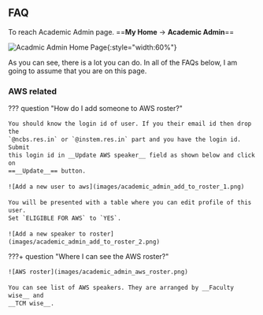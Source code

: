 ## FAQ

To reach Academic Admin page.  ==__My Home__ &rarr; __Academic Admin__==

![Acadmic Admin Home Page](images/academic_admin_home.png){:style="width:60%"}

As you can see, there is a lot you can do. In all of the FAQs below, I am going
to assume that you are on this page.

### AWS related

??? question "How do I add someone to AWS roster?"

    You should know the login id of user. If you their email id then drop the
    `@ncbs.res.in` or `@instem.res.in` part and you have the login id. Submit
    this login id in __Update AWS speaker__ field as shown below and click on
    ==__Update__== button.

    ![Add a new user to aws](images/academic_admin_add_to_roster_1.png)

    You will be presented with a table where you can edit profile of this user.
    Set `ELIGIBLE FOR AWS` to `YES`.

    ![Add a new speaker to roster](images/academic_admin_add_to_roster_2.png)

???+ question "Where I can see the AWS roster?"

    ![AWS roster](images/academic_admin_aws_roster.png)

    You can see list of AWS speakers. They are arranged by __Faculty wise__ and
    __TCM wise__.

